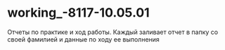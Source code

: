 # working_-8117-10.05.01
Отчеты по практике и ход работы. Каждый заливает отчет в папку со своей фамилией и данные по ходу ее выполнения
